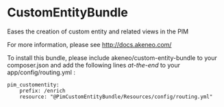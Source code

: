 CustomEntityBundle
==================

Eases the creation of custom entity and related views in the PIM

For more information, please see http://docs.akeneo.com/

To install this bundle, please include akeneo/custom-entity-bundle to your composer.json 
and add the following lines *at-the-end* to your app/config/routing.yml :

    pim_customentity:
        prefix: /enrich
        resource: "@PimCustomEntityBundle/Resources/config/routing.yml"
